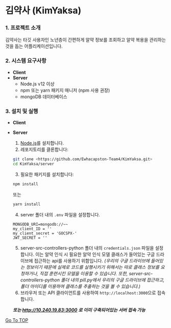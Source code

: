 # 김약사 (KimYaksa) #
### 1. 프로젝트 소개 ###
김약사는 타깃 사용자인 노년층이 간편하게 알약 정보를 조회하고 알약 복용을 관리하는 것을 돕는 어플리케이션입니다. 

### 2. 시스템 요구사항 ###
* __Client__
* __Server__
    * Node.js v12 이상
    * npm 또는 yarn 패키지 매니저 (npm 사용 권장)
    * mongoDB 데이터베이스
      
### 3. 설치 및 실행 ###
* __Client__
* __Server__
    1. [Node.js](<https://nodejs.org/>)를 설치합니다.
    2. 레포지토리를 클론합니다:
    ```bash
    git clone <https://github.com/Ewhacapston-Team4/KimYaksa.git>
    cd KimYaksa/server
    ```
    3. 필요한 패키지를 설치합니다:
    ```bash
    npm install
    ```
    또는
    ```bash
    yarn install
    ```
    4. server 폴더 내의 `.env` 파일을 설정합니다. 
    ```plaintext
    MONGODB_URI=mongodb://~~
    my_client_ID = ''
    my_client_secret = 'GOCSPX-'
    JWT_SECRET = ''
    ```
    5. server-src-controllers-python 폴더 내의 `credentials.json` 파일을 설정합니다. 이는 알약 인식 시 필요한 알약 인식 모델 클래스가 들어있는 구글 드라이브에 접근하는 api를 사용하기 위함입니다. _(우리의 구글 드라이브에 들어있는 정보이기 때문에 실제로 코드를 실행시키기 위해서는 따로 클래스 정보를 요청하거나, 직접 훈련시킨 모델을 이용할 수 있습니다. 또한, server-src-controllers-python 폴더 내의 pill.py에서 우리의 구글 드라이브에 접근하고, 폴더 아이디를 이용하여 클래스를 추출하는 것을 볼 수 있습니다.)_
    6. 브라우저 또는 API 클라이언트를 사용하여 `http://localhost:3000`으로 접속합니다.

  ___또는 http://10.240.19.83:3000 로 이미 구축되어있는 서버 접속 가능___

[Go To TOP](#TOP)
